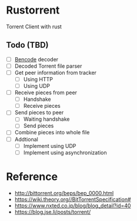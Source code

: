 # Rustorrent

Torrent Client with rust

## Todo (TBD)

- [ ] [Bencode](https://en.wikipedia.org/wiki/Bencode#Encoding_algorithm) decoder
- [ ] Decoded Torrent file parser
- [ ] Get peer information from tracker
  - [ ] Using HTTP
  - [ ] Using UDP
- [ ] Receive pieces from peer
  - [ ] Handshake
  - [ ] Receive pieces
- [ ] Send pieces to peer
  - [ ] Waiting handshake
  - [ ] Send pieces
- [ ] Combine pieces into whole file
- [ ] Addtional
  - [ ] Implement using UDP
  - [ ] Implement using asynchronization

# Reference

- <http://bittorrent.org/beps/bep_0000.html>
- <https://wiki.theory.org//BitTorrentSpecification#>
- <https://www.nxted.co.jp/blog/blog_detail?id=40>
- <https://blog.jse.li/posts/torrent/>
